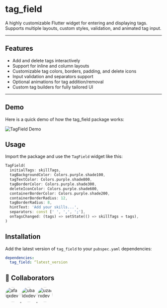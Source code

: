 # tag_field

A highly customizable Flutter widget for entering and displaying tags.  
Supports multiple layouts, custom styles, validation, and animated tag input.

---

## Features

- Add and delete tags interactively  
- Support for inline and column layouts  
- Customizable tag colors, borders, padding, and delete icons  
- Input validation and separators support  
- Optional animations for tag addition/removal  
- Custom tag builders for fully tailored UI  

---


## Demo

Here is a quick demo of how the tag_field package works:

![TagField Demo](https://raw.githubusercontent.com/afaqxdev/tag_field/main/example/assets/demo.gif)

## Usage

Import the package and use the `TagField` widget like this:

```dart
TagField(
  initialTags: skillTags,
  tagBackgroundColor: Colors.purple.shade100,
  tagTextColor: Colors.purple.shade800,
  tagBorderColor: Colors.purple.shade300,
  deleteIconColor: Colors.purple.shade600,
  containerBorderColor: Colors.purple.shade200,
  containerBorderRadius: 12,
  tagBorderRadius: 8,
  hintText: 'Add your skills...',
  separators: const [' ', ',', ';'],
  onTagsChanged: (tags) => setState(() => skillTags = tags),
)
```

## Installation

Add the latest version of `tag_field` to your `pubspec.yaml` dependencies:

```yaml
dependencies:
  tag_field: ^latest_version
````



## 👥 Collaborators

<p float="left">
  <a href="https://github.com/afaqxdev">
    <img src="https://github.com/afaqxdev.png" width="48" height="48" style="border-radius:50%" alt="afaqxdev"/>
  </a>
  <a href="https://github.com/ubaidxdev">
    <img src="https://github.com/ubaidxdev.png" width="48" height="48" style="border-radius:50%" alt="ubaidxdev"/>
  </a>
  <a href="https://github.com/uzairxdev">
    <img src="https://github.com/uzairxdev.png" width="48" height="48" style="border-radius:50%" alt="uzairxdev"/>
  </a>
</p>
